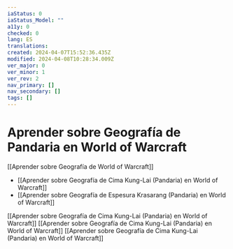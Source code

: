```yaml
---
iaStatus: 0
iaStatus_Model: ""
a11y: 0
checked: 0
lang: ES
translations: 
created: 2024-04-07T15:52:36.435Z
modified: 2024-04-08T10:28:34.009Z
ver_major: 0
ver_minor: 1
ver_rev: 2
nav_primary: []
nav_secondary: []
tags: []
---
```

# Aprender sobre Geografía de Pandaria en World of Warcraft

[[Aprender sobre Geografía de World of Warcraft]]

* [[Aprender sobre Geografía de Cima Kung-Lai (Pandaria) en World of Warcraft]]
* [[Aprender sobre Geografía de Espesura Krasarang (Pandaria) en World of Warcraft]]

[[Aprender sobre Geografía de Cima Kung-Lai (Pandaria) en World of Warcraft]]
[[Aprender sobre Geografía de Cima Kung-Lai (Pandaria) en World of Warcraft]]
[[Aprender sobre Geografía de Cima Kung-Lai (Pandaria) en World of Warcraft]]
